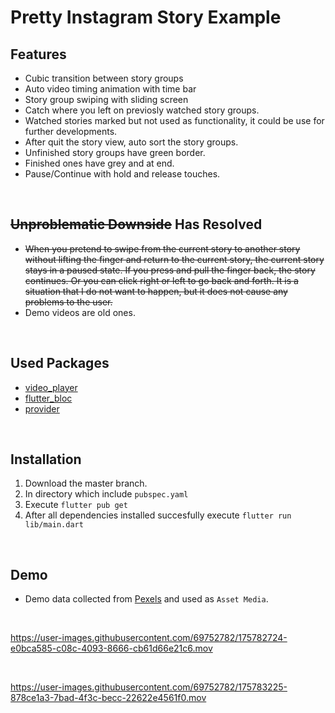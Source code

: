 # Pretty Instagram Story Example


## Features
* Cubic transition between story groups
* Auto video timing animation with time bar
* Story group swiping with sliding screen
* Catch where you left on previosly watched story groups.
* Watched stories marked but not used as functionality, it could be use for further developments.
* After quit the story view, auto sort the story groups.
* Unfinished story groups have green border.
* Finished ones have grey and at end.
* Pause/Continue with hold and release touches. 
<br />



## ~~Unproblematic Downside~~ Has Resolved

* ~~When you pretend to swipe from the current story to another story without lifting the finger and return to the current story, the current story stays in a paused state. If you press and pull the finger back, the story continues. Or you can click right or left to go back and forth. It is a situation that I do not want to happen, but it does not cause any problems to the user.~~
* Demo videos are old ones.

<br />

## Used Packages

* [video_player](https://pub.dev/packages/video_player)
* [flutter_bloc](https://pub.dev/packages/flutter_bloc)
* [provider](https://pub.dev/packages/provider)

<br />

## Installation

1. Download the master branch.
2. In directory which include ```pubspec.yaml```
3. Execute ```flutter pub get```
4. After all dependencies installed succesfully execute ```flutter run lib/main.dart```

<br />

## Demo

* Demo data collected from [Pexels](https://www.pexels.com/) and used as ```Asset Media```.


<br />

https://user-images.githubusercontent.com/69752782/175782724-e0bca585-c08c-4093-8666-cb61d66e21c6.mov

<br />

https://user-images.githubusercontent.com/69752782/175783225-878ce1a3-7bad-4f3c-becc-22622e4561f0.mov


